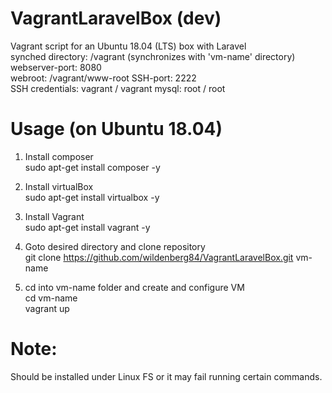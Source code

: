 # VagrantLaravelBox (dev)
Vagrant script for an Ubuntu 18.04 (LTS) box with Laravel  
synched directory: /vagrant (synchronizes with 'vm-name' directory)  
webserver-port: 8080  
webroot: /vagrant/www-root
SSH-port: 2222  
SSH credentials: vagrant / vagrant
mysql: root / root  

# Usage (on Ubuntu 18.04)
1. Install composer  
sudo apt-get install composer -y

2. Install virtualBox  
sudo apt-get install virtualbox -y

3. Install Vagrant  
sudo apt-get install vagrant -y

4. Goto desired directory and clone repository  
git clone https://github.com/wildenberg84/VagrantLaravelBox.git vm-name

5. cd into vm-name folder and create and configure VM  
cd vm-name  
vagrant up
  
 # Note:
 Should be installed under Linux FS or it may fail running certain commands.
